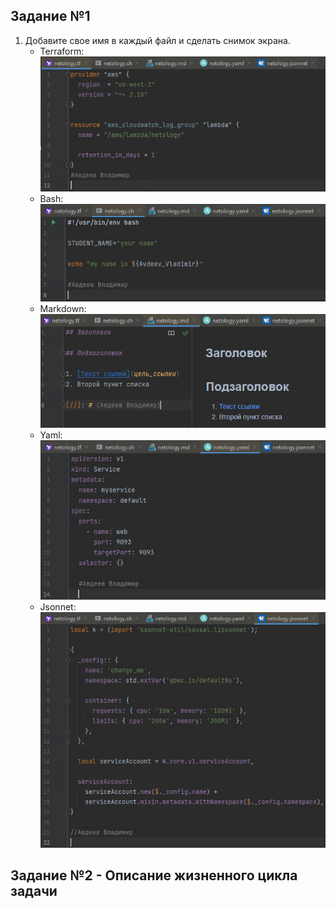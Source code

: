 ## Задание №1
1. Добавите свое имя в каждый файл и сделать снимок экрана.
    - Terraform: <br>![Терраформ](img/terraform.png)
    - Bash: <br>![bahs](img/bash.png)
    - Markdown: <br>![markdown](img/markdown.png)
    - Yaml: <br>![Yaml](img/yaml.png)
    - Jsonnet: <br>![Jsonnet](img/jsonnet.png)
 ## Задание №2 - Описание жизненного цикла задачи
